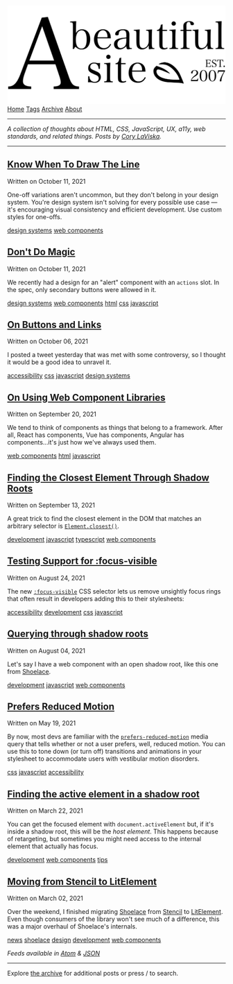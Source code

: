 <a href="index.html" class="header-link"><img src="images/logos/wordmark.svg" alt="A Beautiful Site" class="wordmark" /></a> <a href="index.html" class="nav-item nav-item-active">Home</a> <a href="tags/index.html" class="nav-item">Tags</a> <a href="posts/index.html" class="nav-item">Archive</a> <a href="about/index.html" class="nav-item">About</a>

------------------------------------------------------------------------

*A collection of thoughts about HTML, CSS, JavaScript, UX, a11y, web standards, and related things. Posts by [Cory LaViska](https://twitter.com/bgooonz).*

------------------------------------------------------------------------

<a href="posts/know-when-to-draw-the-line/index.html" class="post-roll-item-link">Know When To Draw The Line</a>
----------------------------------------------------------------------------------------------------------------

Written on October 11, 2021

One-off variations aren't uncommon, but they don't belong in your design system. You're design system isn't solving for every possible use case — it's encouraging visual consistency and efficient development. Use custom styles for one-offs.

<a href="tags/design%20systems/index.html" class="post-tag">design systems</a> <a href="tags/web%20components/index.html" class="post-tag">web components</a>

<a href="posts/dont-do-magic/index.html" class="post-roll-item-link">Don't Do Magic</a>
---------------------------------------------------------------------------------------

Written on October 11, 2021

We recently had a design for an "alert" component with an `actions` slot. In the spec, only secondary buttons were allowed in it.

<a href="tags/design%20systems/index.html" class="post-tag">design systems</a> <a href="tags/web%20components/index.html" class="post-tag">web components</a> <a href="tags/html/index.html" class="post-tag">html</a> <a href="tags/css/index.html" class="post-tag">css</a> <a href="tags/javascript/index.html" class="post-tag">javascript</a>

<a href="posts/on-buttons-and-links/index.html" class="post-roll-item-link">On Buttons and Links</a>
----------------------------------------------------------------------------------------------------

Written on October 06, 2021

I posted a tweet yesterday that was met with some controversy, so I thought it would be a good idea to unravel it.

<a href="tags/accessibility/index.html" class="post-tag">accessibility</a> <a href="tags/css/index.html" class="post-tag">css</a> <a href="tags/javascript/index.html" class="post-tag">javascript</a> <a href="tags/design%20systems/index.html" class="post-tag">design systems</a>

<a href="posts/on-using-web-component-libraries/index.html" class="post-roll-item-link">On Using Web Component Libraries</a>
----------------------------------------------------------------------------------------------------------------------------

Written on September 20, 2021

We tend to think of components as things that belong to a framework. After all, React has components, Vue has components, Angular has components…it's just how we've always used them.

<a href="tags/web%20components/index.html" class="post-tag">web components</a> <a href="tags/html/index.html" class="post-tag">html</a> <a href="tags/javascript/index.html" class="post-tag">javascript</a>

<a href="posts/finding-the-closest-element-through-shadow-roots/index.html" class="post-roll-item-link">Finding the Closest Element Through Shadow Roots</a>
------------------------------------------------------------------------------------------------------------------------------------------------------------

Written on September 13, 2021

A great trick to find the closest element in the DOM that matches an arbitrary selector is [`Element.closest()`](https://developer.mozilla.org/en-US/docs/Web/API/Element/closest).

<a href="tags/development/index.html" class="post-tag">development</a> <a href="tags/javascript/index.html" class="post-tag">javascript</a> <a href="tags/typescript/index.html" class="post-tag">typescript</a> <a href="tags/web%20components/index.html" class="post-tag">web components</a>

<a href="posts/testing-support-for-focus-visible/index.html" class="post-roll-item-link">Testing Support for :focus-visible</a>
-------------------------------------------------------------------------------------------------------------------------------

Written on August 24, 2021

The new [`:focus-visible`](https://developer.mozilla.org/en-US/docs/Web/CSS/:focus-visible) CSS selector lets us remove unsightly focus rings that often result in developers adding this to their stylesheets:

<a href="tags/accessibility/index.html" class="post-tag">accessibility</a> <a href="tags/development/index.html" class="post-tag">development</a> <a href="tags/css/index.html" class="post-tag">css</a> <a href="tags/javascript/index.html" class="post-tag">javascript</a>

<a href="posts/querying-through-shadow-roots/index.html" class="post-roll-item-link">Querying through shadow roots</a>
----------------------------------------------------------------------------------------------------------------------

Written on August 04, 2021

Let's say I have a web component with an open shadow root, like this one from [Shoelace](https://shoelace.style/).

<a href="tags/development/index.html" class="post-tag">development</a> <a href="tags/javascript/index.html" class="post-tag">javascript</a> <a href="tags/web%20components/index.html" class="post-tag">web components</a>

<a href="posts/prefers-reduced-motion/index.html" class="post-roll-item-link">Prefers Reduced Motion</a>
--------------------------------------------------------------------------------------------------------

Written on May 19, 2021

By now, most devs are familiar with the [`prefers-reduced-motion`](https://developer.mozilla.org/en-US/docs/Web/CSS/@media/prefers-reduced-motion) media query that tells whether or not a user prefers, well, reduced motion. You can use this to tone down (or turn off) transitions and animations in your stylesheet to accommodate users with vestibular motion disorders.

<a href="tags/css/index.html" class="post-tag">css</a> <a href="tags/javascript/index.html" class="post-tag">javascript</a> <a href="tags/accessibility/index.html" class="post-tag">accessibility</a>

<a href="posts/finding-the-active-element-in-a-shadow-root/index.html" class="post-roll-item-link">Finding the active element in a shadow root</a>
--------------------------------------------------------------------------------------------------------------------------------------------------

Written on March 22, 2021

You can get the focused element with `document.activeElement` but, if it's inside a shadow root, this will be the *host element*. This happens because of retargeting, but sometimes you might need access to the internal element that actually has focus.

<a href="tags/development/index.html" class="post-tag">development</a> <a href="tags/web%20components/index.html" class="post-tag">web components</a> <a href="tags/tips/index.html" class="post-tag">tips</a>

<a href="posts/moving-from-stencil-to-lit-element/index.html" class="post-roll-item-link">Moving from Stencil to LitElement</a>
-------------------------------------------------------------------------------------------------------------------------------

Written on March 02, 2021

Over the weekend, I finished migrating [Shoelace](https://shoelace.style/) from [Stencil](https://stenciljs.com/) to [LitElement](#). Even though consumers of the library won't see much of a difference, this was a major overhaul of Shoelace's internals.

<a href="tags/news/index.html" class="post-tag">news</a> <a href="tags/shoelace/index.html" class="post-tag">shoelace</a> <a href="tags/design/index.html" class="post-tag">design</a> <a href="tags/development/index.html" class="post-tag">development</a> <a href="tags/web%20components/index.html" class="post-tag">web components</a>

*Feeds available in [Atom](feed/feed.xml) & [JSON](feed/feed.json)*

------------------------------------------------------------------------

Explore [the archive](posts/index.html) for additional posts or press / to search.
